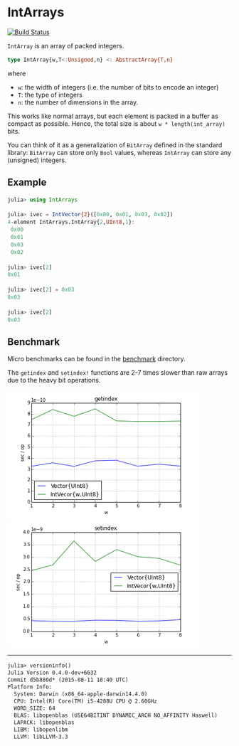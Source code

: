 # IntArrays

[![Build Status](https://travis-ci.org/bicycle1885/IntArrays.jl.svg?branch=master)](https://travis-ci.org/bicycle1885/IntArrays.jl)

`IntArray` is an array of packed integers.

```julia
type IntArray{w,T<:Unsigned,n} <: AbstractArray{T,n}
```

where

* `w`: the width of integers (i.e. the number of bits to encode an integer)
* `T`: the type of integers
* `n`: the number of dimensions in the array.

This works like normal arrays, but each element is packed in a buffer as compact as possible.
Hence, the total size is about `w * length(int_array)` bits.

You can think of it as a generalization of `BitArray` defined in the standard library:
`BitArray` can store only `Bool` values, whereas `IntArray` can store any (unsigned) integers.

## Example

```julia
julia> using IntArrays

julia> ivec = IntVector{2}([0x00, 0x01, 0x03, 0x02])
4-element IntArrays.IntArray{2,UInt8,1}:
 0x00
 0x01
 0x03
 0x02

julia> ivec[2]
0x01

julia> ivec[2] = 0x03
0x03

julia> ivec[2]
0x03
```

## Benchmark

Micro benchmarks can be found in the [benchmark](./benchmark) directory.

The `getindex` and `setindex!` functions are 2-7 times slower than raw arrays due to the heavy bit operations.

![Benchmark of getindex on UInt8](./benchmark/getindex_UInt8.png?raw=true)
![Benchmark of setindex on UInt8](./benchmark/setindex_UInt8.png?raw=true)

---

```
julia> versioninfo()
Julia Version 0.4.0-dev+6632
Commit d5b880d* (2015-08-11 18:40 UTC)
Platform Info:
  System: Darwin (x86_64-apple-darwin14.4.0)
  CPU: Intel(R) Core(TM) i5-4288U CPU @ 2.60GHz
  WORD_SIZE: 64
  BLAS: libopenblas (USE64BITINT DYNAMIC_ARCH NO_AFFINITY Haswell)
  LAPACK: libopenblas
  LIBM: libopenlibm
  LLVM: libLLVM-3.3
```
